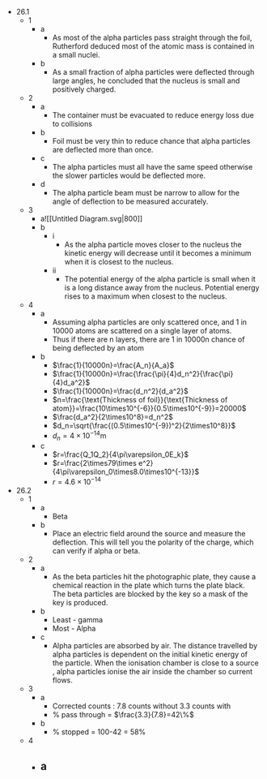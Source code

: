 - 26.1
	- 1
		- a
			- As most of the alpha particles pass straight through the foil, Rutherford deduced most of the atomic mass is contained in a small nuclei.
		- b
			- As a small fraction of alpha particles were deflected through large angles, he concluded that the nucleus is small and positively charged.
	- 2
		- a
			- The container must be evacuated to reduce energy loss due to collisions
		- b
			- Foil must be very thin to reduce chance that alpha particles are deflected more than once.
		- c
			- The alpha particles must all have the same speed otherwise the slower particles would be deflected more.
		- d
			- The alpha particle beam must be narrow to allow for the angle of deflection to be measured accurately.
	- 3
		- a![[Untitled Diagram.svg|800]]
		- b
			- i
				- As the alpha particle moves closer to the nucleus the kinetic energy will decrease until it becomes a minimum when it is closest to the nucleus.
			- ii
				- The potential energy of the alpha particle is small when it is a long distance away from the nucleus. Potential energy rises to a maximum when closest to the nucleus.
	- 4
		- a
			- Assuming alpha particles are only scattered once, and 1 in 10000 atoms are scattered on a single layer of atoms.
			- Thus if there are n layers, there are 1 in 10000n chance of being deflected by an atom
		- b
			- $\frac{1}{10000n}=\frac{A_n}{A_a}$
			- $\frac{1}{10000n}=\frac{\frac{\pi}{4}d_n^2}{\frac{\pi}{4}d_a^2}$
			- $\frac{1}{10000n}=\frac{d_n^2}{d_a^2}$
			- $n=\frac{\text{Thickness of foil}}{\text{Thickness of atom}}=\frac{10\times10^{-6}}{0.5\times10^{-9}}=20000$
			- $\frac{d_a^2}{2\times10^8}=d_n^2$
			- $d_n=\sqrt{\frac{(0.5\times10^{-9})^2}{2\times10^8}}$
			- $d_n=4\times10^{-14}\text{m}$
		- c
			- $r=\frac{Q_1Q_2}{4\pi\varepsilon_0E_k}$
			- $r=\frac{2\times79\times e^2}{4\pi\varepsilon_0\times8.0\times10^{-13}}$
			- $r=4.6\times10^{-14}$
- 26.2
	- 1
		- a
			- Beta
		- b
			- Place an electric field around the source and measure the deflection. This will tell you the polarity of the charge, which can verify if alpha or beta.
	- 2
		- a
			- As the beta particles hit the photographic plate, they cause a chemical reaction in the plate which turns the plate black. The beta particles are blocked by the key so a mask of the key is produced.
		- b
			- Least - gamma
			- Most - Alpha
		- c
			- Alpha particles are absorbed by air. The distance travelled by alpha particles is dependent on the initial kinetic energy of the particle. When the ionisation chamber is close to a source , alpha particles ionise the air inside the chamber so current flows.
	- 3
		- a
			- Corrected counts : 7.8 counts without 3.3 counts with
			- % pass through = $\frac{3.3}{7.8}=42\%$ 
		- b
			- % stopped = 100-42 = 58%
	- 4
		- a
			- 
